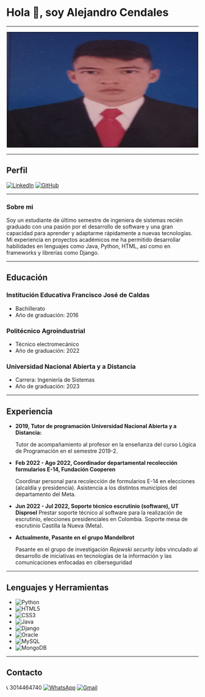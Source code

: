 # Hola 👋, soy Alejandro Cendales
---

<p align="center">
  <img src="FOTO.jpeg" alt="" width="500" height="300" style="border: 1px solid black;">
</p>

---

## Perfil
[![LinkedIn](https://img.shields.io/badge/linkedin-%230077B5.svg?style=for-the-badge&logo=linkedin&logoColor=white)](https://www.linkedin.com/in/alejandro-cendales-144271228/ "Linkedin profile")
[![GitHub](https://img.shields.io/badge/github-%23121011.svg?style=for-the-badge&logo=github&logoColor=white)](https://github.com/Alcenv "Github profile")

---

### Sobre mi

Soy un estudiante de último semestre de ingeniera de sistemas recién graduado con una pasión por el desarrollo de software y una gran capacidad para aprender y adaptarme rápidamente a nuevas tecnologías. Mi experiencia en proyectos académicos me ha permitido desarrollar habilidades en lenguajes como Java, Python, HTML, así como en frameworks y librerías como Django. 

---
## Educación

### Institución Educativa Francisco José de Caldas 
- Bachillerato
- Año de graduación: 2016

### Politécnico Agroindustrial  
- Técnico electromecánico 
- Año de graduación: 2022

### Universidad Nacional Abierta y a Distancia 
- Carrera: Ingeniería de Sistemas
- Año de graduación: 2023

---

## Experiencia

 - **2019, Tutor de programación
Universidad Nacional Abierta y a Distancia:** 

   Tutor de acompañamiento al profesor en la enseñanza del curso Lógica de Programación en el semestre 2019-2.
   
 - **Feb 2022 - Ago 2022, Coordinador departamental recolección
formularios E-14,
Fundación Cooperen** 

   Coordinar personal para recolección de formularios E-14 en elecciones (alcaldía y presidencia). Asistencia a los distintos municipios del departamento del Meta. 
   
 - **Jun 2022 - Jul 2022, Soporte técnico escrutinio (software), UT Disproel**
   Prestar soporte técnico al software para la realización de escrutinio, elecciones presidenciales en Colombia. Soporte mesa de escrutinio Castilla la Nueva (Meta).

- **Actualmente, Pasante en el grupo Mandelbrot**

    Pasante en el grupo de investigación *Rejewski security labs* vinculado al desarrollo de iniciativas en tecnologías de la información y las comunicaciones enfocadas en ciberseguridad

---

## Lenguajes y Herramientas
- ![Python](https://img.shields.io/badge/python-3670A0?style=for-the-badge&logo=python&logoColor=ffdd54)
- ![HTML5](https://img.shields.io/badge/html5-%23E34F26.svg?style=for-the-badge&logo=html5&logoColor=white)
- ![CSS3](https://img.shields.io/badge/css3-%231572B6.svg?style=for-the-badge&logo=css3&logoColor=white)
- ![Java](https://img.shields.io/badge/java-%23ED8B00.svg?style=for-the-badge&logo=java&logoColor=white)
- ![Django](https://img.shields.io/badge/django-%23092E20.svg?style=for-the-badge&logo=django&logoColor=white)
- ![Oracle](https://img.shields.io/badge/Oracle-F80000?style=for-the-badge&logo=oracle&logoColor=white)
- ![MySQL](https://img.shields.io/badge/mysql-%2300f.svg?style=for-the-badge&logo=mysql&logoColor=white)
- ![MongoDB](https://img.shields.io/badge/MongoDB-%234ea94b.svg?style=for-the-badge&logo=mongodb&logoColor=white)

---

## Contacto
📞 3014464740
[![WhatsApp](https://img.shields.io/badge/WhatsApp-25D366?style=for-the-badge&logo=whatsapp&logoColor=white)](https://api.whatsapp.com/send?phone=573058658803 "WhatsApp")
[![Gmail](https://img.shields.io/badge/Gmail-D14836?style=for-the-badge&logo=gmail&logoColor=white)](mailto:omalejo221@gmail.com "Gmail")

